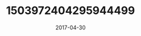 ---
title: "1503972404295944499"
cover: "2017-04-30 09.11.43 1503972404295944499_46248401"
photo: "2017-04-30 09.11.43 1503972404295944499_46248401"
date: "2017-04-30"
type: "photo"
---